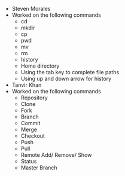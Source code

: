 - Steven Morales
- Worked on the following commands
  - cd
  - mkdir
  - cp
  - pwd
  - mv
  - rm
  - history
  - Home directory
  - Using the tab key to complete file paths
  - Using up and down arrow for history
- Tanvir Khan
- Worked on the following commands
  - Repository
  - Clone
  - Fork
  - Branch
  - Commit
  - Merge
  - Checkout
  - Push
  - Pull
  - Remote Add/ Remove/ Show
  - Status
  - Master Branch
